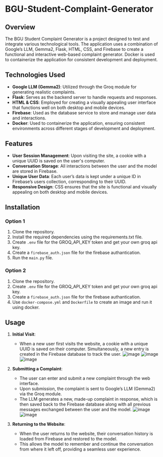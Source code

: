 # BGU-Student-Complaint-Generator
## Overview 

The BGU Student Complaint Generator is a project designed to test and integrate various technological tools. The application uses a combination of Google’s LLM, Gemma2, Flask, HTML, CSS, and Firebase to create a functional and interactive web-based complaint generator. Docker is used to containerize the application for consistent development and deployment.


## Technologies Used
- **Google LLM (Gemma2)**: Utilized through the Groq module for generating realistic complaints.
- **Flask**: Serves as the backend server to handle requests and responses.
- **HTML & CSS**: Employed for creating a visually appealing user interface that functions well on both desktop and mobile devices.
- **Firebase**: Used as the database service to store and manage user data and interactions.
- **Docker**: Used to containerize the application, ensuring consistent environments across different stages of development and deployment.

## Features
- **User Session Management**: Upon visiting the site, a cookie with a unique UUID is saved on the user's computer.
- **Conversation Storage**: All interactions between the user and the model are stored in Firebase.
- **Unique User Data**: Each user’s data is kept under a unique ID in Firebase’s users collection, corresponding to their UUID.
- **Responsive Design**: CSS ensures that the site is functional and visually appealing on both desktop and mobile devices.

## Installation 
### Option 1
1. Clone the repository.
2. Install the required dependencies using the requirements.txt file.
3. Create `.env` file for the GROQ_API_KEY token and get your own groq api key.
4. Create a `firebase_auth.json` file for the firebase authantication.
5. Run the `main.py` file.
### Option 2 
1. Clone the repository.
2. Create `.env` file for the GROQ_API_KEY token and get your own groq api key.
3. Create a `firebase_auth.json` file for the firebase authantication.
4. Use `docker-compose.yml` and `Dockerfile` to create an image and run it using docker.

 
## Usage

1. **Initial Visit**:
   - When a new user first visits the website, a cookie with a unique UUID is saved on their computer. Simultaneously, a new entry is created in the Firebase database to track the user.
   ![image](https://github.com/user-attachments/assets/4799086e-5fe3-47ba-a6ea-58f8897499d5)
   ![image](https://github.com/user-attachments/assets/72fd42da-ea76-4104-a4ac-96df193be4fb)
   ![image](https://github.com/user-attachments/assets/1df05d36-a8c2-4f0e-b8da-0973623dc098)


   

2. **Submitting a Complaint**:
   - The user can enter and submit a new complaint through the web interface.
   - Upon submission, the complaint is sent to Google’s LLM (Gemma2) via the Groq module.
   - The LLM generates a new, made-up complaint in response, which is then saved back to the Firebase database along with all previous messages exchanged between the user and the model.
![image](https://github.com/user-attachments/assets/b16704f7-f513-4391-9fab-0440820d6edc)
![image](https://github.com/user-attachments/assets/425fa103-66e6-459e-9215-3badfc4bc6ab)



3. **Returning to the Website**:
   - When the user returns to the website, their conversation history is loaded from Firebase and restored to the model.
   - This allows the model to remember and continue the conversation from where it left off, providing a seamless user experience.







